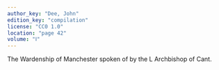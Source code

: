 ```yaml
---
author_key: "Dee, John"
edition_key: "compilation"
license: "CC0 1.0"
location: "page 42"
volume: "Ⅰ"
---
```

The Wardenship of Manchester spoken of by the L Archbishop of Cant.
